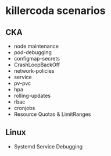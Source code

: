 # killercoda scenarios

## CKA

- node maintenance
- pod-debugging
- configmap-secrets
- CrashLoopBackOff
- network-policies
- service
- pv-pvc
- hpa
- rolling-updates
- rbac
- cronjobs
- Resource Quotas & LimitRanges

## Linux

- Systemd Service Debugging